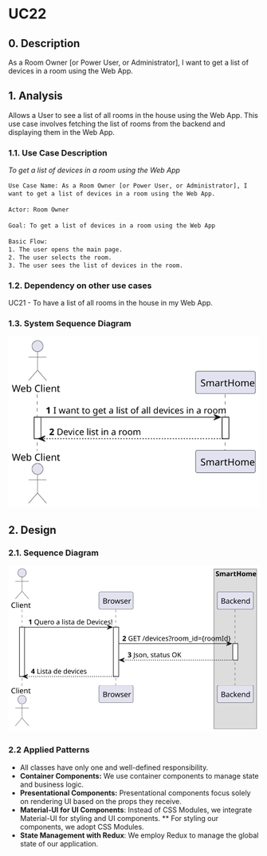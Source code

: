 # UC22

## 0. Description

As a Room Owner [or Power User, or Administrator], I want to get a list of devices in a room using the Web App.

## 1. Analysis

Allows a User to see a list of all rooms in the house using the Web App. This use case involves fetching the list of
rooms from the backend and displaying them in the Web App.

### 1.1. Use Case Description

_To get a list of devices in a room using the Web App_

    Use Case Name: As a Room Owner [or Power User, or Administrator], I want to get a list of devices in a room using the Web App.

    Actor: Room Owner

    Goal: To get a list of devices in a room using the Web App

    Basic Flow:
    1. The user opens the main page.
    2. The user selects the room.
    3. The user sees the list of devices in the room.

### 1.2. Dependency on other use cases

UC21 - To have a list of all rooms in the house in my Web App.

### 1.3. System Sequence Diagram

![UC22_SSD](artifacts/UC22_SSD.svg)

## 2. Design

### 2.1. Sequence Diagram

![UC22_SD](artifacts/UC22_SD.svg)

### 2.2 Applied Patterns

- All classes have only one and well-defined responsibility.
- **Container Components:** We use container components to manage state and business logic.
- **Presentational Components:** Presentational components focus solely on rendering UI based on the props they receive.
- **Material-UI for UI Components**: Instead of CSS Modules, we integrate Material-UI for styling and UI components. **
  For styling our components, we adopt CSS Modules.
- **State Management with Redux**: We employ Redux to manage the global state of our application.